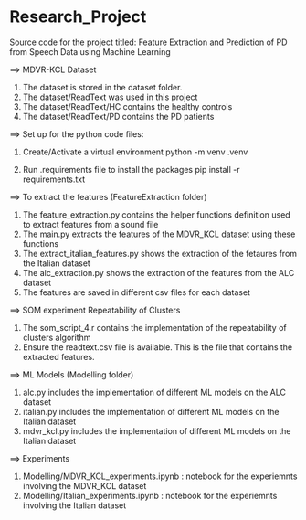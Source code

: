 # Research_Project

Source code for the project titled: Feature Extraction and Prediction of PD from Speech Data using Machine Learning 

==> MDVR-KCL Dataset
1. The dataset is stored in the dataset folder. 
2. The dataset/ReadText was used in this project
3. The dataset/ReadText/HC contains the healthy controls
4. The dataset/ReadText/PD contains the PD patients

==> Set up for the python code files:
1. Create/Activate a virtual environment
    python -m venv .venv

2. Run .requirements file to install the packages
    pip install -r requirements.txt

==> To extract the features (FeatureExtraction folder)
1. The feature_extraction.py contains the helper functions definition used to extract features from a sound file
2. The main.py extracts the features of the MDVR_KCL dataset using these functions
3. The extract_italian_features.py shows the extraction of the fetaures from the Italian dataset 
4. The alc_extraction.py shows the extraction of the features from the ALC dataset 
3. The features are saved in different csv files for each dataset

==> SOM experiment Repeatability of Clusters 
1. The som_script_4.r contains the implementation of the repeatability of clusters algorithm
2. Ensure the readtext.csv file is available. This is the file that contains the extracted features. 

==> ML Models (Modelling folder)
1. alc.py includes the implementation of different ML models on the ALC dataset
2. italian.py includes the implementation of different ML models on the Italian dataset
3. mdvr_kcl.py includes the implementation of different ML models on the Italian dataset

==> Experiments
1. Modelling/MDVR_KCL_experiments.ipynb : notebook for the experiemnts involving the MDVR_KCL dataset
2. Modelling/Italian_experiments.ipynb : notebook for the experiemnts involving the Italian dataset

